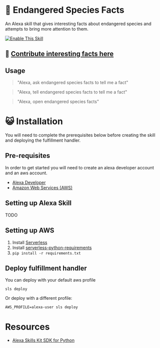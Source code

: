 # :paw_prints: Endangered Species Facts 
An Alexa skill that gives interesting facts about endangered species and attempts to bring more attention to them.

[![Enable This Skill](https://dabuttonfactory.com/button.png?t=Enable+This+Skill&f=Calibri-Bold&ts=24&tc=fff&tshs=1&tshc=000&hp=20&vp=8&c=5&bgt=gradient&bgc=0ff&ebgc=187cd8&shs=1&shc=444&sho=s)](https://www.amazon.com/Jonathan-Porter-Endangered-Species-Facts/dp/B07L6HX7SK/ref=sr_1_1?keywords=endangered+species&qid=1551154150&s=digital-skills&sr=1-1-catcorr)

## :wave: [Contribute interesting facts here](https://airtable.com/shrWUQJ7pjSDDgip5)

## Usage

> "Alexa, ask endangered species facts to tell me a fact"

> "Alexa, tell endangered species facts to tell me a fact"

> "Alexa, open endangered species facts"

# :smiley_cat: Installation
You will need to complete the prerequisites below before creating the skill and deploying the fulfillment handler.

## Pre-requisites
In order to get started you will need to create an alexa developer account and an aws account.

* [Alexa Developer](https://developer.amazon.com/alexa)
* [Amazon Web Services (AWS)](https://aws.amazon.com/)

## Setting up Alexa Skill
TODO

## Setting up AWS
1. Install [Serverless](https://serverless.com/)
2. Install [serverless-python-requirements](https://www.npmjs.com/package/serverless-python-requirements)
3. `pip install -r requirements.txt`


## Deploy fulfillment handler
You can deploy with your default aws profile

`sls deploy`

Or deploy with a different profile:

`AWS_PROFILE=alexa-user sls deploy`

# Resources
* [Alexa Skills Kit SDK for Python](https://alexa-skills-kit-python-sdk.readthedocs.io/en/latest/index.html)